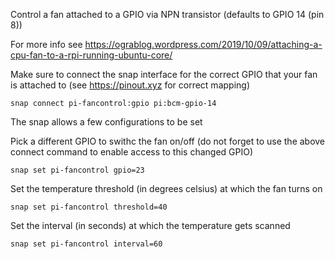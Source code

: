 Control a fan attached to a GPIO via NPN transistor
(defaults to GPIO 14 (pin 8))

For more info see
https://ograblog.wordpress.com/2019/10/09/attaching-a-cpu-fan-to-a-rpi-running-ubuntu-core/

Make sure to connect the snap interface for the correct GPIO
that your fan is attached to (see https://pinout.xyz for correct mapping)

    snap connect pi-fancontrol:gpio pi:bcm-gpio-14

The snap allows a few configurations to be set

Pick a different GPIO to swithc the fan on/off (do not forget to use the
above connect command to enable access to this changed GPIO)

    snap set pi-fancontrol gpio=23

Set the temperature threshold (in degrees celsius) at which the
fan turns on

    snap set pi-fancontrol threshold=40

Set the interval (in seconds) at which the temperature gets scanned

    snap set pi-fancontrol interval=60

